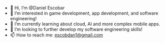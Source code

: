 - 👋 Hi, I’m @Daniel Escobar
- 👀 I’m interested in game development, app development, and software engineering!
- 🌱 I’m currently learning about cloud, AI and more complex mobile apps.
- 💞️ I’m looking to further develop my software engineering skills!
- 📫 How to reach me: escobdan1@gmail.com

<!---
escobdan/escobdan is a ✨ special ✨ repository because its `README.md` (this file) appears on your GitHub profile.
You can click the Preview link to take a look at your changes.
--->
